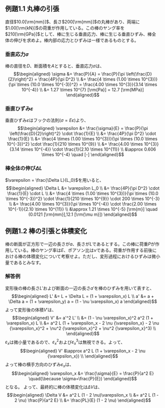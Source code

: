 ## 例題$1.1$ 丸棒の引張
直径$10.0[\rm{mm}]$、長さ$200[\rm{mm}]$の丸棒があり、両端に$1.00[\rm{kN}]$の荷重が作用している。この棒のヤング率を$210[\rm{GPa}]$として、棒に生じる垂直応力、棒に生じる垂直ひずみ、棒全体の伸びを求めよ。棒内部の応力とひずみは一様であるものとする。
### 垂直応力$\sigma$
棒の直径を$D$、断面積を$A$とすると、垂直応力$\sigma$は、
$$\begin{aligned}
\sigma &= \frac{P}{A} = \frac{P}{\pi \left(\frac{D}{2}\right)^2} = \frac{4P}{\pi D^2} \\
&= \frac{4 \times (1.00 \times 10^{3})}{\pi \times (10.0 \times 10^{-3})^2} = \frac{4.00 \times 10^{3}}{3.14 \times 10^{-4}} \\
&= 1.27 \times 10^{7} [\rm{Pa}] = 12.7 [\rm{MPa}]
\end{aligned}$$
### 垂直ひずみ$\varepsilon$
垂直ひずみ$\varepsilon$はフックの法則($\sigma = E \varepsilon$)より、
$$\begin{aligned}
\varepsilon &= \frac{\sigma}{E} = \frac{P}{\pi \left(\frac{D}{2}\right)^2} \cdot \frac{1}{E} \\
&= \frac{4P}{\pi D^2} \cdot \frac{1}{E} \\
&= \frac{4 \times (1.00 \times 10^{3})}{\pi \times (10.0 \times 10^{-3})^2} \cdot \frac{1}{210 \times 10^{9}} \\
&= \frac{4.00 \times 10^{3}}{3.14 \times 10^{-4}} \cdot \frac{1}{2.10 \times 10^{11}} \\
&\approx 0.606 \times 10^{-4} \quad [-]
\end{aligned}$$
### 棒全体の伸び$\Delta L$
$\varepsilon = \frac{\Delta L}{L_0}$を用いると、
$$\begin{aligned}
\Delta L &= \varepsilon L_0 \\
&= \frac{4P}{\pi D^2} \cdot \frac{1}{E} \cdot L \\
&= \frac{4 \times (1.00 \times 10^{3})}{\pi \times (10.0 \times 10^{-3})^2} \cdot \frac{1}{210 \times 10^{9}} \cdot 200 \times 10^{-3} \\
&= \frac{4.00 \times 10^{3}}{\pi \times 10^{-4}} \cdot \frac{2.00 \times 10^{-1}}{2.10 \times 10^{11}} \\
&\approx 1.21 \times 10^{-5} [\rm{m}] \quad (0.0121 [\rm{mm}],12.1 [\rm{\mu m}])
\end{aligned}$$

## 例題$1.2$ 棒の引張と体積変化
棒の断面が正方形で一辺の長さが$a$、長さが$L$であるとする。この棒に荷重$P$が作用している。棒のヤング率は$E$、ポアソン比は$\nu$である。荷重が作用する前後における棒の体積変化について考察せよ。ただし、変形過程におけるひずみは微小量であるとみなす。
### 解答例
変形後の棒の長さ$L'$および断面の一辺の長さ$a'$を棒のひずみを用いて表すと、
$$\begin{aligned}
L' &= L + \Delta L = (1 + \varepsilon_x) L \\
a' &= a + \Delta a = (1 + \varepsilon_y) a = (1 - \nu \varepsilon_x) a
\end{aligned}$$
よって変形後の体積$V'$は、
$$\begin{aligned}
V' &= a'^2 L' \\
&= (1 - \nu \varepsilon_x)^2 a^2 (1 + \varepsilon_x) L \\
&= a^2 L (1 + \varepsilon_x - 2 \nu {\varepsilon_x} - 2 \nu {\varepsilon_x}^2 + \nu^2 {\varepsilon_x}^2 + \nu^2 {\varepsilon_x}^3) \\
\end{aligned}$$
$\varepsilon_x$は微小量であるので、${\varepsilon_x}^2$および${\varepsilon_x}^3$は無視できる。よって、
$$\begin{aligned}
V' &\approx a^2 L (1 + \varepsilon_x - 2 \nu {\varepsilon_x}) \\
\end{aligned}$$
よって棒の横手方向のひずみ$\varepsilon_x$は、
$$\begin{aligned}
\varepsilon_x &= \frac{\sigma}{E} = \frac{P}{a^2 E} \quad(\because \sigma=\frac{P}{E})
\end{aligned}$$
となる。
よって、最終的に棒の体積変化は$\Delta V$は、
$$\begin{aligned}
\Delta V &= a^2 L (1 - 2 \nu)\varepsilon_x \\
&= a^2 L (1 - 2 \nu) \frac{P}{a^2 E} \\
&= \frac{PL}{E} (1 - 2 \nu)
\end{aligned}$$
